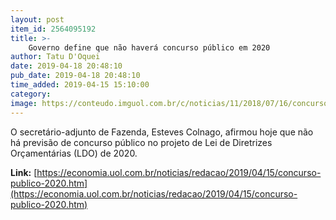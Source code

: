 ```yaml
---
layout: post
item_id: 2564095192
title: >-
    Governo define que não haverá concurso público em 2020
author: Tatu D'Oquei
date: 2019-04-18 20:48:10
pub_date: 2019-04-18 20:48:10
time_added: 2019-04-15 15:10:00
category: 
image: https://conteudo.imguol.com.br/c/noticias/11/2018/07/16/concursos-concurso-publico-vestibular-prova-provas-processo-seletivo-estudos-1531759557382_v2_615x300.jpg
---
```


O secretário-adjunto de Fazenda, Esteves Colnago, afirmou hoje que não há previsão de concurso público no projeto de Lei de Diretrizes Orçamentárias (LDO) de 2020.

**Link:** [https://economia.uol.com.br/noticias/redacao/2019/04/15/concurso-publico-2020.htm](https://economia.uol.com.br/noticias/redacao/2019/04/15/concurso-publico-2020.htm)


